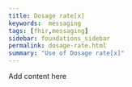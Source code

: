 ```yaml
---
title: Dosage rate[x]
keywords:  messaging
tags: [fhir,messaging]
sidebar: foundations_sidebar
permalink: dosage-rate.html
summary: "Use of Dosage rate[x]"
---
```




Add content here


